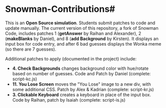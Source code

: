 # Snowman-Contributions#
This is an **Open Source simulation**. Students submit patches to code and update manually.  The current version of this repository, a fork of Snowman Code, includes patches 1 (**getAnswer** by Raihan and Alexander), 2 (**makeBlanks** by Daniel), and 8 (**add Background** by Kirsten). It displays an input box for code entry, and after 6 bad guesses displays the Wonka meme (so there are 7 guesses). 

Additional patches to apply (documented in the project) include: 
- **4. Check Backgrounds** changes background color with hue/rotate based on number of guesses. Code and Patch by Daniel (complete: script-kc.js)
- **11. You Lose Screen** moves the "You Lose" image to a new div, with some additional CSS. Patch by Alex & Kadrian (complete: script-kr.js)
- **3. Clickable Keyboard** creates a keyboard in place of the input box. Code by Raihan, patch by Isaiah  (complete: script-is.js)
